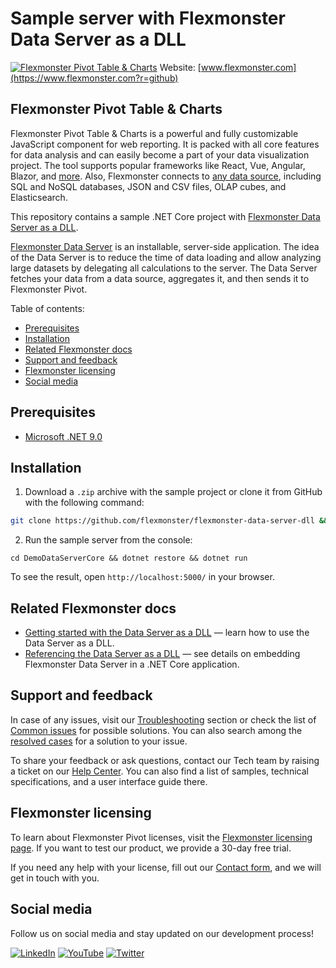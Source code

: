 # Sample server with Flexmonster Data Server as a DLL
[![Flexmonster Pivot Table & Charts](https://cdn.flexmonster.com/landing.png)](https://www.flexmonster.com?r=github)
Website: [www.flexmonster.com](https://www.flexmonster.com?r=github)

## Flexmonster Pivot Table & Charts

Flexmonster Pivot Table & Charts is a powerful and fully customizable JavaScript component for web reporting. It is packed with all core features for data analysis and can easily become a part of your data visualization project. The tool supports popular frameworks like React, Vue, Angular, Blazor, and [more](https://www.flexmonster.com/doc/available-tutorials-integration?r=github). Also, Flexmonster connects to [any data source](https://www.flexmonster.com/doc/supported-data-sources?r=github), including SQL and NoSQL databases, JSON and CSV files, OLAP cubes, and Elasticsearch.

This repository contains a sample .NET Core project with [Flexmonster Data Server as a DLL](https://www.flexmonster.com/doc/getting-started-with-data-server-dll/?r=github).

[Flexmonster Data Server](https://www.flexmonster.com/doc/intro-to-flexmonster-data-server?r=github) is an installable, server-side application. The idea of the Data Server is to reduce the time of data loading and allow analyzing large datasets by delegating all calculations to the server. The Data Server fetches your data from a data source, aggregates it, and then sends it to Flexmonster Pivot.

Table of contents:

- [Prerequisites](#prerequisites)
- [Installation](#installation)
- [Related Flexmonster docs](#related-flexmonster-docs)
- [Support and feedback](#support-and-feedback)
- [Flexmonster licensing](#flexmonster-licensing)
- [Social media](#social-media)

## Prerequisites

- [Microsoft .NET 9.0](https://dotnet.microsoft.com/en-us/download)

## Installation

1. Download a `.zip` archive with the sample project or clone it from GitHub with the following command:

```bash
git clone https://github.com/flexmonster/flexmonster-data-server-dll && cd flexmonster-data-server-dll
```
  
2. Run the sample server from the console:

```
cd DemoDataServerCore && dotnet restore && dotnet run
``` 

To see the result, open `http://localhost:5000/` in your browser.

## Related Flexmonster docs

- [Getting started with the Data Server as a DLL](https://www.flexmonster.com/doc/getting-started-with-data-server-dll?r=github) — learn how to use the Data Server as a DLL.
- [Referencing the Data Server as a DLL](https://www.flexmonster.com/doc/referencing-data-server-as-dll?r=github) — see details on embedding Flexmonster Data Server in a .NET Core application.

## Support and feedback

In case of any issues, visit our [Troubleshooting](https://www.flexmonster.com/doc/typical-errors?r=github) section or check the list of [Common issues](https://www.flexmonster.com/doc/common-issues-with-the-data-server?r=github) for possible solutions. You can also search among the [resolved cases](https://www.flexmonster.com/technical-support?r=github) for a solution to your issue.

To share your feedback or ask questions, contact our Tech team by raising a ticket on our [Help Center](https://www.flexmonster.com/help-center?r=github). You can also find a list of samples, technical specifications, and a user interface guide there.

## Flexmonster licensing

To learn about Flexmonster Pivot licenses, visit the [Flexmonster licensing page](https://www.flexmonster.com/pivot-table-editions-and-pricing?r=github). 
If you want to test our product, we provide a 30-day free trial.

If you need any help with your license, fill out our [Contact form](https://www.flexmonster.com/contact-our-team?r=github), and we will get in touch with you.

## Social media

Follow us on social media and stay updated on our development process!

[![LinkedIn](https://img.shields.io/badge/LinkedIn-blue?style=for-the-badge&logo=linkedin&logoColor=white)](https://linkedin.com/company/flexmonster) [![YouTube](https://img.shields.io/badge/YouTube-red?style=for-the-badge&logo=youtube&logoColor=white)](https://youtube.com/user/FlexMonsterPivot) [![Twitter](https://img.shields.io/badge/Twitter-blue?style=for-the-badge&logo=twitter&logoColor=white)](https://twitter.com/flexmonster)

